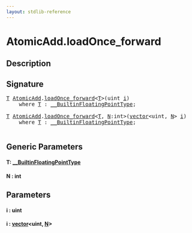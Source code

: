 ```yaml
---
layout: stdlib-reference
---
```


# AtomicAdd\.loadOnce\_forward

## Description





## Signature 

<pre>
<a href="loadonce_forward-4#typeparam-T" class="code_type">T</a> <a href="../types/atomicadd-06/index" class="code_type">AtomicAdd</a>.<a href="loadonce_forward-4">loadOnce_forward</a>&lt;<a href="loadonce_forward-4#typeparam-T" class="code_type">T</a>&gt;(<span class="code_keyword">uint</span> <a href="loadonce_forward-4#decl-i" class="code_param">i</a>)
    <span class='code_keyword'>where</span> <a href="loadonce_forward-4#typeparam-T" class="code_type">T</a> : <a href="../interfaces/0_builtinfloatingpointtype-029hm/index" class="code_type">__BuiltinFloatingPointType</a>;

<a href="loadonce_forward-4#typeparam-T" class="code_type">T</a> <a href="../types/atomicadd-06/index" class="code_type">AtomicAdd</a>.<a href="loadonce_forward-4">loadOnce_forward</a>&lt;<a href="loadonce_forward-4#typeparam-T" class="code_type">T</a>, <a href="loadonce_forward-4#decl-N" class="code_var">N</a>:<span class="code_keyword">int</span>&gt;(<a href="../types/vector/index" class="code_type">vector</a>&lt;<span class="code_keyword">uint</span>, <a href="loadonce_forward-4#decl-N" class="code_var">N</a>&gt; <a href="loadonce_forward-4#decl-i" class="code_param">i</a>)
    <span class='code_keyword'>where</span> <a href="loadonce_forward-4#typeparam-T" class="code_type">T</a> : <a href="../interfaces/0_builtinfloatingpointtype-029hm/index" class="code_type">__BuiltinFloatingPointType</a>;

</pre>

## Generic Parameters

####  <a id="typeparam-T"></a>T: [\_\_BuiltinFloatingPointType](../interfaces/0_builtinfloatingpointtype-029hm/index)
####  <a id="decl-N"></a>N  : int

## Parameters

####  <a id="decl-i"></a>i  : uint
####  <a id="decl-i"></a>i  : [vector](../types/vector/index)\<uint, [N](../types/vector/index#decl-N)\>

